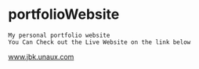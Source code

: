 # portfolioWebsite
    My personal portfolio website
    You Can Check out the Live Website on the link below
  www.jbk.unaux.com
